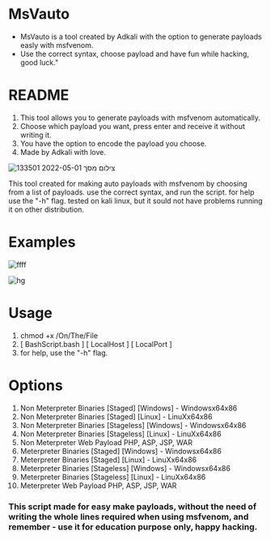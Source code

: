 # MsVauto
+ MsVauto is a tool created by Adkali with the option to generate payloads easly with msfvenom. 
+ Use the correct syntax, choose payload and have fun while hacking, good luck."

# README
1. This tool allows you to generate payloads with msfvenom automatically.
2. Choose which payload you want, press enter and receive it without writing it.
3. You have the option to encode the payload you choose.
4. Made by Adkali with love.


![צילום מסך 2022-05-01 133501](https://user-images.githubusercontent.com/90532971/166142204-fc78f84e-3029-4816-bf7a-20206e2c5a28.png)

This tool created for making auto payloads with msfvenom by choosing from a list of payloads. use the correct syntax, and run the script. for help use the "-h" flag. tested on kali linux, but it sould not have problems running it on other distribution.

# Examples
![ffff](https://user-images.githubusercontent.com/90532971/166142399-928d4533-20a2-4fdc-9812-4b8f237080f2.png)

![hg](https://user-images.githubusercontent.com/90532971/166142713-486ed921-3376-4a71-839b-486530455260.png)

# Usage
1. chmod +x /On/The/File
2. [ BashScript.bash ] [ LocalHost ] [ LocalPort ] 
3. for help, use the "-h" flag.

# Options
1. Non Meterpreter Binaries [Staged] [Windows] - Windowsx64x86
2. Non Meterpreter Binaries [Staged] [Linux] - LinuXx64x86
3. Non Meterpreter Binaries [Stageless] [Windows] - Windowsx64x86
4. Non Meterpreter Binaries [Stageless] [Linux] - LinuXx64x86
5. Non Meterpreter Web Payload PHP, ASP, JSP, WAR
6. Meterpreter Binaries [Staged] [Windows] - Windowsx64x86
7. Meterpreter Binaries [Staged] [Linux] - LinuXx64x86
8. Meterpreter Binaries [Stageless] [Windows] - Windowsx64x86
9. Meterpreter Binaries [Stageless] [Linux] - LinuXx64x86
10. Meterpreter Web Payload PHP, ASP, JSP, WAR

<h3>This script made for easy make payloads, without the need of writing the whole lines required when using msfvenom, and remember - use it for education purpose only, happy hacking.</h3>
